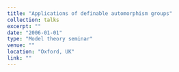 ```yaml
---
title: "Applications of definable automorphism groups"
collection: talks
excerpt: ""
date: "2006-01-01"
type: "Model theory seminar"
venue: ""
location: "Oxford, UK"
link: ""
---
```


